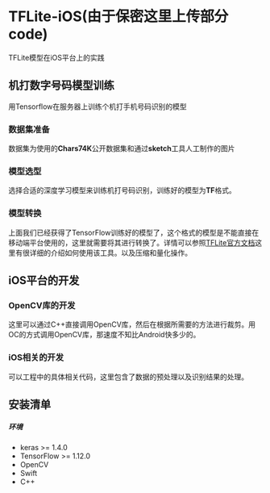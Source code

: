 # TFLite-iOS(由于保密这里上传部分code)
TFLite模型在iOS平台上的实践
## 机打数字号码模型训练
用Tensorflow在服务器上训练个机打手机号码识别的模型

### 数据集准备
数据集为使用的**Chars74K**公开数据集和通过**sketch**工具人工制作的图片

### 模型选型
选择合适的深度学习模型来训练机打号码识别，训练好的模型为**TF**格式。
### 模型转换
上面我们已经获得了TensorFlow训练好的模型了，这个格式的模型是不能直接在移动端平台使用的，这里就需要将其进行转换了。详情可以参照[TFLite官方文档](https://tensorflow.google.cn/lite)这里有很详细的介绍如何使用该工具。以及压缩和量化操作。

## iOS平台的开发
### OpenCV库的开发
这里可以通过C++直接调用OpenCV库，然后在根据所需要的方法进行裁剪。用OC的方式调用OpenCV库，那速度不知比Android快多少的。

### iOS相关的开发
可以工程中的具体相关代码，这里包含了数据的预处理以及识别结果的处理。

## 安装清单
##### 环境
* keras >= 1.4.0
* TensorFlow >= 1.12.0
* OpenCV
* Swift
* C++

